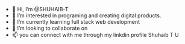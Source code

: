- 👋 Hi, I’m @SHUHAIB-T
- 👀 I’m interested in programing and creating digital products.
- 🌱 I’m currently learning full stack web development 
- 💞️ I’m looking to collaborate on 
- 📫 you can connect with me through my linkdin profile Shuhaib T U

<!---
SHUHAIB-T/SHUHAIB-T is a ✨ special ✨ repository because its `README.md` (this file) appears on your GitHub profile.
You can click the Preview link to take a look at your changes.
--->

